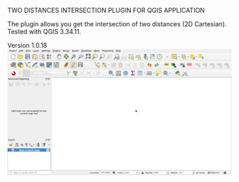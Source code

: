 
TWO DISTANCES INTERSECTION PLUGIN FOR QGIS APPLICATION


The plugin allows you get the intersection of two distances (2D Cartesian). Tested with QGIS 3.34.11.

Version 1.0.18
![First look](firstLook.gif)
